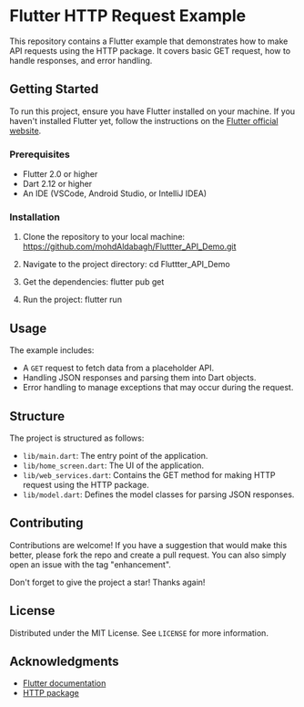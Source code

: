 # Flutter HTTP Request Example

This repository contains a Flutter example that demonstrates how to make API requests using the HTTP package. It covers basic GET request, how to handle responses, and error handling.

## Getting Started

To run this project, ensure you have Flutter installed on your machine. If you haven't installed Flutter yet, follow the instructions on the [Flutter official website](https://flutter.dev/docs/get-started/install).

### Prerequisites

- Flutter 2.0 or higher
- Dart 2.12 or higher
- An IDE (VSCode, Android Studio, or IntelliJ IDEA)

### Installation

1. Clone the repository to your local machine:
   https://github.com/mohdAldabagh/Fluttter_API_Demo.git

2. Navigate to the project directory:
   cd Fluttter_API_Demo
   
3. Get the dependencies:
  flutter pub get

4. Run the project: 
  flutter run


## Usage

The example includes:

- A `GET` request to fetch data from a placeholder API.
- Handling JSON responses and parsing them into Dart objects.
- Error handling to manage exceptions that may occur during the request.

## Structure

The project is structured as follows:

- `lib/main.dart`: The entry point of the application.
- `lib/home_screen.dart`: The UI of the application.
- `lib/web_services.dart`: Contains the GET method for making HTTP request using the HTTP package.
- `lib/model.dart`: Defines the model classes for parsing JSON responses.

## Contributing

Contributions are welcome! If you have a suggestion that would make this better, please fork the repo and create a pull request. You can also simply open an issue with the tag "enhancement".

Don't forget to give the project a star! Thanks again!

## License

Distributed under the MIT License. See `LICENSE` for more information.

## Acknowledgments

- [Flutter documentation](https://flutter.dev/docs)
- [HTTP package](https://pub.dev/packages/http)
